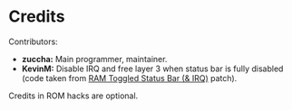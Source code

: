 # Credits

Contributors:

- **zuccha:** Main programmer, maintainer.
- **KevinM:** Disable IRQ and free layer 3 when status bar is fully disabled
  (code taken from
  [RAM Toggled Status Bar (& IRQ)](https://www.smwcentral.net/?p=section&a=details&id=28449)
  patch).

Credits in ROM hacks are optional.
